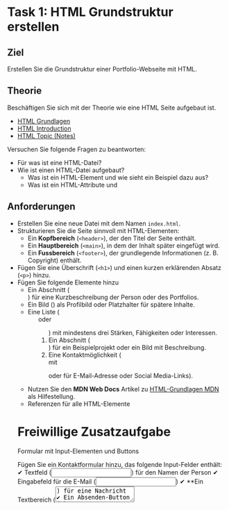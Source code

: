 # Task 1: HTML Grundstruktur erstellen

## Ziel
Erstellen Sie die Grundstruktur einer Portfolio-Webseite mit HTML.

## Theorie

Beschäftigen Sie sich mit der Theorie wie eine HTML Seite aufgebaut ist.

- [HTML Grundlagen](https://www.w3schools.com/html/default.asp)
- [HTML Introduction](https://www.w3schools.com/html/html_intro.asp)
- [HTML Topic (Notes)](https://notes.myown.one/#/page/topic%2Fhtml)

Versuchen Sie folgende Fragen zu beantworten:

- Für was ist eine HTML-Datei? 
- Wie ist einen HTML-Datei aufgebaut? 
    - Was ist ein HTML-Element und wie sieht ein Beispiel dazu aus?
    - Was ist ein HTML-Attribute und 


## Anforderungen
- Erstellen Sie eine neue Datei mit dem Namen `index.html`.
- Strukturieren Sie die Seite sinnvoll mit HTML-Elementen:
  - Ein **Kopfbereich** (`<header>`), der den Titel der Seite enthält.
  - Ein **Hauptbereich** (`<main>`), in dem der Inhalt später eingefügt wird.
  - Ein **Fussbereich** (`<footer>`), der grundlegende Informationen (z. B. Copyright) enthält.
- Fügen Sie eine Überschrift (`<h1>`) und einen kurzen erklärenden Absatz (`<p>`) hinzu.
- Fügen Sie folgende Elemente hinzu
  - Ein Abschnitt (<section>) für eine Kurzbeschreibung der Person oder des Portfolios.
  - Ein Bild (<img>) als Profilbild oder Platzhalter für spätere Inhalte.
  - Eine Liste (<ul> oder <ol>) mit mindestens drei Stärken, Fähigkeiten oder Interessen.
  - Ein Abschnitt (<section>) für ein Beispielprojekt oder ein Bild mit Beschreibung.
  - Eine Kontaktmöglichkeit (<section> mit <p> oder <a> für E-Mail-Adresse oder Social Media-Links).
- Nutzen Sie den **MDN Web Docs** Artikel zu [HTML-Grundlagen MDN](https://developer.mozilla.org/de/docs/Learn/HTML/Introduction_to_HTML) als Hilfestellung.
- Referenzen für alle HTML-Elemente

# Freiwillige Zusatzaufgabe
Formular mit Input-Elementen und Buttons

Fügen Sie ein Kontaktformular hinzu, das folgende Input-Felder enthält:
✔ Textfeld (<input type="text">) für den Namen der Person
✔ Eingabefeld für die E-Mail (<input type="email">)
✔ **Ein Textbereich (<textarea>) für eine Nachricht
✔ Ein Absenden-Button (<button type="submit">)

## Hinweise
- Überlegen Sie, welche Elemente für die Struktur Ihrer Seite sinnvoll sind.
- Öffnen Sie die Datei mit einem Browser, um das Ergebnis zu überprüfen.
- Achten Sie auf eine saubere, lesbare Struktur.

# Beispiel
```html
<!DOCTYPE html>
<html lang="de">
<head>
    <meta charset="UTF-8">
    <meta name="viewport" content="width=device-width, initial-scale=1.0">
    <title>Meine Portfolio-Seite</title>
</head>
<body>
    <!-- Hier kommen header main und footer -->
</body>
</html>
```


